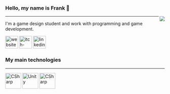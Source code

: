 <h3>Hello, my name is Frank 👋</h3>
<img src="https://github-readme-stats.vercel.app/api?username=FrankWPA&theme=dark&count_private=true&show_icons=true" align=right>
<hr>

I'm a game design student and work with programming and game development.

[<img src='https://icon-icons.com/downloadimage.php?id=81519&root=1154/SVG/&file=1486564398-menu2_81519.svg' alt='website' height='40'>](https://frankwpa.github.io/) 
[<img src='https://icon-icons.com/downloadimage.php?id=146025&root=2407/SVG/&file=itch_icon_146025.svg' alt='itch-dot-io' height='40'>](https://frank-wallace.itch.io/) [<img src='https://icon-icons.com/downloadimage.php?id=65929&root=805/SVG/&file=linkedin_icon-icons.com_65929.svg' alt='linkedin' height='40'>](https://www.linkedin.com/in/frankwallace-pa//)

<h3>My main technologies</h3>
<hr>

<img alt="CSharp" src="https://www.genpac.com.br/images/c_sharp.svg" width="50"> <img alt="Unity" src="https://i.redd.it/tu3gt6ysfxq71.png" width="50"> <img alt="CSharp" src="https://godotengine.org/themes/godotengine/assets/press/icon_color.svg" width="50">
